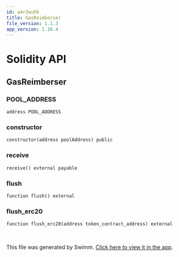 ```yaml
---
id: a4r2wuhk
title: GasReimberser
file_version: 1.1.3
app_version: 1.16.4
---
```


# Solidity API

## GasReimberser

### POOL\_ADDRESS

```
address POOL_ADDRESS
```

### constructor

```
constructor(address poolAddress) public
```

### receive

```
receive() external payable
```

### flush

```
function flush() external
```

### flush\_erc20

```
function flush_erc20(address token_contract_address) external
```

<br/>

This file was generated by Swimm. [Click here to view it in the app](https://app.swimm.io/repos/Z2l0aHViJTNBJTNBc3Rha2UtbWFuYWdlciUzQSUzQWhleHBheS1kYXk=/docs/a4r2wuhk).
